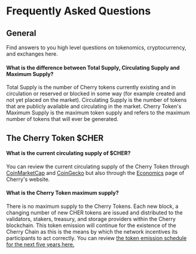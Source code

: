 # Frequently Asked Questions

## **General**

Find answers to you high level questions on tokenomics, cryptocurrency, and exchanges here.

#### **What is the difference between Total Supply, Circulating Supply and Maximum Supply?**

Total Supply is the number of Cherry tokens currently existing and in circulation or reserved or blocked in some way (for example created and not yet placed on the market). Circulating Supply is the number of tokens that are publicly available and circulating in the market. Cherry Token's Maximum Supply is the maximum token supply and refers to the maximum number of tokens that will ever be generated.



## The Cherry Token $CHER

#### What is the current circulating supply of $CHER?

You can review the current circulating supply of the Cherry Token through [CoinMarketCap](https://coinmarketcap.com/currencies/cherry-network/) and [CoinGecko](https://www.coingecko.com/en/coins/cherry-network) but also through the [Economics](https://cherry.network/economics) page of Cherry's website.

#### What is the Cherry Token maximum supply?

There is no maximum supply to the Cherry Tokens. Each new block, a changing number of new CHER tokens are issued and distributed to the validators, stakers, treasury, and storage providers within the Cherry blockchain. This token emission will continue for the existence of the Cherry Chain as this is the means by which the network incentives its participants to act correctly. You can review [the token emission schedule for the next five years here.](https://docs.google.com/spreadsheets/d/e/2PACX-1vRYhXJn6WItlfJyh5vM2jCty3JEo8Tq9nZa7BXeTwl53D8372aWT8NDdwYiU4yZKX0irn4KVoX0-coD/pubhtml?gid=2039511624\&single=true)

